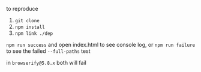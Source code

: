 to reproduce

1. `git clone`
2. `npm install`
3. `npm link ./dep`

`npm run success` and open index.html to see console log,
or `npm run failure` to see the failed `--full-paths` test

in `browserify@5.8.x` both will fail